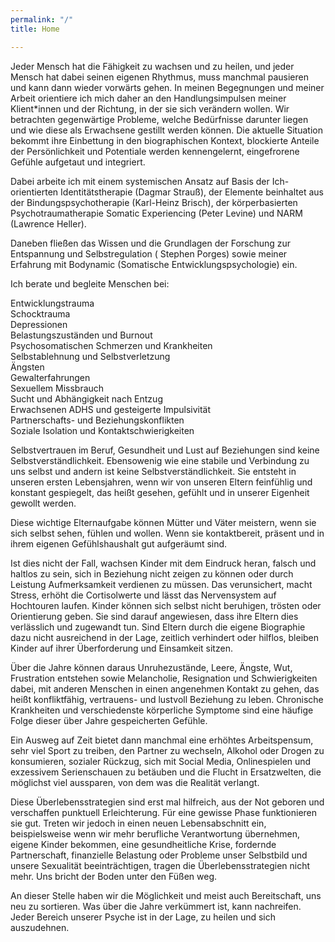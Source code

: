 ```yaml
---
permalink: "/"
title: Home

---
```

Jeder Mensch hat die Fähigkeit zu wachsen und zu heilen, und jeder Mensch hat dabei seinen eigenen Rhythmus, muss manchmal pausieren und kann dann wieder vorwärts gehen. In meinen Begegnungen und meiner Arbeit orientiere ich mich daher an den Handlungsimpulsen meiner Klient*innen und der Richtung, in der sie sich verändern wollen. Wir betrachten gegenwärtige Probleme, welche Bedürfnisse darunter liegen und wie diese als Erwachsene gestillt werden können. Die aktuelle Situation bekommt ihre Einbettung in den biographischen Kontext, blockierte Anteile der Persönlichkeit und Potentiale werden kennengelernt, eingefrorene Gefühle aufgetaut und integriert. 

Dabei arbeite ich mit einem systemischen Ansatz auf Basis der Ich-orientierten Identitätstherapie (Dagmar Strauß), der Elemente beinhaltet aus der Bindungspsychotherapie (Karl-Heinz Brisch), der körperbasierten Psychotraumatherapie Somatic Experiencing (Peter Levine) und NARM (Lawrence Heller).

Daneben fließen das Wissen und die Grundlagen der Forschung zur Entspannung und Selbstregulation ( Stephen Porges) sowie meiner Erfahrung mit Bodynamic (Somatische Entwicklungspsychologie) ein.

Ich berate und begleite Menschen bei:

Entwicklungstrauma  
Schocktrauma  
Depressionen  
Belastungszuständen und Burnout  
Psychosomatischen Schmerzen und Krankheiten  
Selbstablehnung und Selbstverletzung  
Ängsten  
Gewalterfahrungen  
Sexuellem Missbrauch  
Sucht und Abhängigkeit nach Entzug  
Erwachsenen ADHS und gesteigerte Impulsivität  
Partnerschafts- und Beziehungskonflikten  
Soziale Isolation und Kontaktschwierigkeiten

Selbstvertrauen im Beruf, Gesundheit und Lust auf Beziehungen sind keine Selbstverständlichkeit. Ebensowenig wie eine stabile und Verbindung zu uns selbst und andern ist keine Selbstverständlichkeit. Sie entsteht in unseren ersten Lebensjahren, wenn wir von unseren Eltern feinfühlig und konstant gespiegelt, das heißt gesehen, gefühlt und in unserer Eigenheit gewollt werden.

Diese wichtige Elternaufgabe können Mütter und Väter meistern, wenn sie sich selbst sehen, fühlen und wollen. Wenn sie kontaktbereit, präsent und in ihrem eigenen Gefühlshaushalt gut aufgeräumt sind.

Ist dies nicht der Fall, wachsen Kinder mit dem Eindruck heran, falsch und haltlos zu sein, sich in Beziehung nicht zeigen zu können oder durch Leistung Aufmerksamkeit verdienen zu müssen. Das verunsichert, macht Stress, erhöht die Cortisolwerte und lässt das Nervensystem auf Hochtouren laufen. Kinder können sich selbst nicht beruhigen, trösten oder Orientierung geben. Sie sind darauf angewiesen, dass ihre Eltern dies verlässlich und zugewandt tun. Sind Eltern durch die eigene Biographie dazu nicht ausreichend in der Lage, zeitlich verhindert oder hilflos, bleiben Kinder auf ihrer Überforderung und Einsamkeit sitzen.

Über die Jahre können daraus Unruhezustände, Leere, Ängste, Wut, Frustration entstehen sowie Melancholie, Resignation und Schwierigkeiten dabei, mit anderen Menschen in einen angenehmen Kontakt zu gehen, das heißt konfliktfähig, vertrauens- und lustvoll Beziehung zu leben. Chronische Krankheiten und verschiedenste körperliche Symptome sind eine häufige Folge dieser über Jahre gespeicherten Gefühle.

Ein Ausweg auf Zeit bietet dann manchmal eine erhöhtes Arbeitspensum, sehr viel Sport zu treiben, den Partner zu wechseln, Alkohol oder Drogen zu konsumieren, sozialer Rückzug, sich mit Social Media, Onlinespielen und exzessivem Serienschauen zu betäuben und die Flucht in Ersatzwelten, die möglichst viel aussparen, von dem was die Realität verlangt.

Diese Überlebensstrategien sind erst mal hilfreich, aus der Not geboren und verschaffen punktuell Erleichterung. Für eine gewisse Phase funktionieren sie gut. Treten wir jedoch in einen neuen Lebensabschnitt ein, beispielsweise wenn wir mehr berufliche Verantwortung übernehmen, eigene Kinder bekommen, eine gesundheitliche Krise, fordernde Partnerschaft, finanzielle Belastung oder Probleme unser Selbstbild und unsere Sexualität beeinträchtigen, tragen die Überlebensstrategien nicht mehr. Uns bricht der Boden unter den Füßen weg.

An dieser Stelle haben wir die Möglichkeit und meist auch Bereitschaft, uns neu zu sortieren. Was über die Jahre verkümmert ist, kann nachreifen. Jeder Bereich unserer Psyche ist in der Lage, zu heilen und sich auszudehnen.